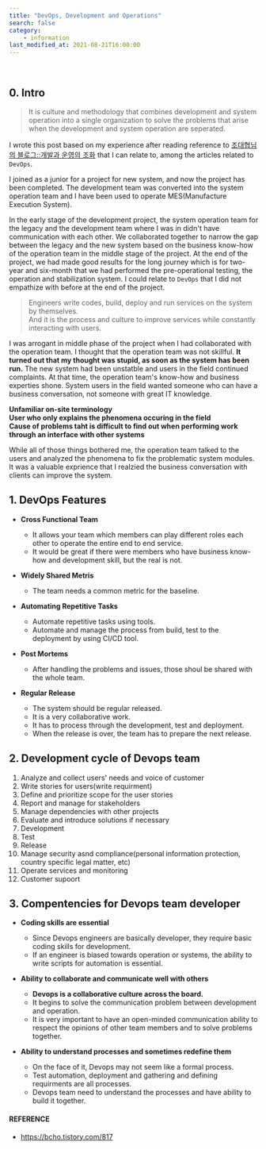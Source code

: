 ```yaml
---
title: "DevOps, Development and Operations"
search: false
category:
    - information
last_modified_at: 2021-08-21T16:00:00
---
```


<br>

## 0. Intro

> It is culture and methodology 
> that combines development and system operation into a single organization to solve the problems 
> that arise when the development and system operation are seperated.

I wrote this post based on my experience after reading reference to [조대협님의 블로그::개발과 운영의 조화][blog-link] that I can relate to, among the articles related to `DevOps`. 

I joined as a junior for a project for new system, and now the project has been completed. 
The development team was converted into the system operation team and I have been used to operate MES(Manufacture Execution System).

In the early stage of the development project, the system operation team for the legacy and the development team where I was in didn't have communication with each other. 
We collaborated together to narrow the gap between the legacy and the new system based on the business know-how of the operation team in the middle stage of the project. 
At the end of the project, we had made good results for the long journey which is for two-year and six-month  that we had performed the pre-operational testing, the operation and stabilization system. 
I could relate to `DevOps` that I did not empathize with before at the end of the project.

> Engineers write codes, build, deploy and run services on the system by themselves.<br>
> And it is the process and culture to improve services while constantly interacting with users.
 
I was arrogant in middle phase of the project when I had collaborated with the operation team. 
I thought that the operation team was not skillful. 
**It turned out that my thought was stupid, as soon as the system has been run.** 
The new system had been unstatble and users in the field continued complaints. 
At that time, the operation team's know-how and business experties shone. 
System users in the field wanted someone who can have a business conversation, not someone with great IT knowledge. 

**Unfamiliar on-site terminology<br>**
**User who only explains the phenomena occuring in the field<br>**
**Cause of problems taht is difficult to find out when performing work through an interface with other systems**

While all of those things bothered me, the operation team talked to the users and analyzed the phenomena to fix the problematic system modules. 
It was a valuable exprience that I realzied the business conversation with clients can improve the system.   

## 1. DevOps Features

- **Cross Functional Team** 
    - It allows your team which members can play different roles each other to operate the entire end to end service. 
    - It would be great if there were members who have business know-how and development skill, but the real is not. 

- **Widely Shared Metris**
    - The team needs a common metric for the baseline. 

- **Automating Repetitive Tasks**
    - Automate repetitive tasks using tools. 
    - Automate and manage the process from build, test to the deployment by using CI/CD tool.

- **Post Mortems**
    - After handling the problems and issues, those shoul be shared with the whole team. 

- **Regular Release**
    - The system should be regular released. 
    - It is a very collaborative work. 
    - It has to process through the development, test and deployment. 
    - When the release is over, the team has to prepare the next release. 

## 2. Development cycle of Devops team

1. Analyze and collect users' needs and voice of customer 
1. Write stories for users(write requirment)
1. Define and prioritize scope for the user stories
1. Report and manage for stakeholders
1. Manage dependencies with other projects
1. Evaluate and introduce solutions if necessary
1. Development
1. Test
1. Release
1. Manage security asnd compliance(personal information protection, country specific legal matter, etc)
1. Operate services and monitoring
1. Customer supoort

## 3. Compentencies for Devops team developer

- **Coding skills are essential**
    - Since Devops engineers are basically developer, they require basic coding skills for development.
    - If an engineer is biased towards operation or systems, the ability to write scripts for automation is essential.

- **Ability to collaborate and communicate well with others**
    - **Devops is a collaborative culture across the board.** 
    - It begins to solve the communication problem between development and operation. 
    - It is very important to have an open-minded communication ability to respect the opinions of other team members and to solve problems together. 

- **Ability to understand processes and sometimes redefine them**
    - On the face of it, Devops may not seem like a formal process. 
    - Test automation, deployment and gathering and defining requirments are all processes.
    - Devops team need to understand the processes and have ability to build it together.

#### REFERENCE
- <https://bcho.tistory.com/817>

[blog-link]: https://bcho.tistory.com/817